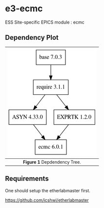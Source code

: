 e3-ecmc 
======
ESS Site-specific EPICS module : ecmc


## Dependency Plot

|![ecmc dep](docs/ecmc.png)|
| :---: |
|**Figure 1** Depdendency Tree. |



## Requirements

One should setup the etherlabmaster first.

https://github.com/icshwi/etherlabmaster
